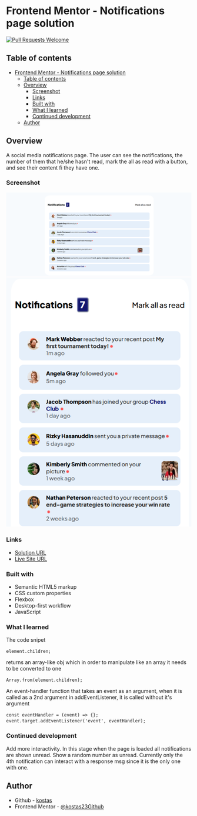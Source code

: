 # Frontend Mentor - Notifications page solution

[![Pull Requests Welcome](https://img.shields.io/badge/PRs-welcome-brightgreen.svg?style=flat)](https://github.com/kostas23Github/qr-code-component)

## Table of contents

- [Frontend Mentor - Notifications page solution](#frontend-mentor---notifications-page-solution)
  - [Table of contents](#table-of-contents)
  - [Overview](#overview)
    - [Screenshot](#screenshot)
    - [Links](#links)
    - [Built with](#built-with)
    - [What I learned](#what-i-learned)
    - [Continued development](#continued-development)
  - [Author](#author)

## Overview
A social media notifications page. The user can see the notifications, the number of them that he/she hasn't read, mark the all as read with a button, and see their content fi they have one.

### Screenshot

![Desktop View](./assets/images/Screenshot_1.png)
![Mobile View](./assets/images/Screenshot_2.png)
### Links

- [Solution URL](https://github.com/kostas23Github/notifications-page-main)
- [Live Site URL](https://kostas23github.github.io/notifications-page-main/)

### Built with

- Semantic HTML5 markup
- CSS custom properties
- Flexbox
- Desktop-first workflow
- JavaScript

### What I learned

The code snipet
```
element.children;
```
returns an array-like obj which in order to manipulate like an array it needs to be converted to one
```
Array.from(element.children);
```
An event-handler function that takes an event as an argument, when it is called as a 2nd argument in addEventListener, it is called without it's argument
```
const eventHandler = (event) => {};
event.target.addEventListener('event', eventHandler);
```

### Continued development

Add more interactivity. In this stage when the page is loaded all notifications are shown unread. Show a random number as unread. Currently only the 4th notification can interact with a response msg since it is the only one with one.

## Author

- Github - [kostas](https://github.com/kostas23Github)
- Frontend Mentor - [@kostas23Github](https://www.frontendmentor.io/profile/kostas23Github)